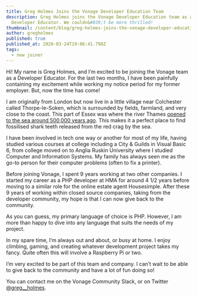 ```yaml
---
title: Greg Holmes Joins the Vonage Developer Education Team
description: Greg Holmes joins the Vonage Developer Education team as a
  Developer Educator. We couldn&#039;t be more thrilled!
thumbnail: /content/blog/greg-holmes-joins-the-vonage-developer-education-team/greg_1200_x_600_1.png
author: gregholmes
published: true
published_at: 2020-03-24T19:06:41.798Z
tags:
  - new joiner
---
```

Hi! My name is Greg Holmes, and I’m excited to be joining the Vonage team as a Developer Educator. For the last two months, I have been painfully containing my excitement while working my notice period for my former employer. But, now the time has come!

I am originally from London but now live in a little village near Colchester called Thorpe-le-Soken, which is surrounded by fields, farmland, and very close to the coast. This part of Essex was where the river Thames [opened to the sea around 500,000 years ago](http://www.geoessex.org.uk/the_early_ice_age.html). This makes it a perfect place to find fossilised shark teeth released from the red crag by the sea.

I have been involved in tech one way or another for most of my life, having studied various courses at college including a City & Guilds in Visual Basic 6, from college moved on to Anglia Ruskin University where I studied Computer and Information Systems. My family has always seen me as the go-to person for their computer problems (often to fix a printer).

Before joining Vonage, I spent 9 years working at two other companies. I started my career as a PHP developer at HMA for around 4 1/2 years before moving to a similar role for the online estate agent Housesimple. After these 9 years of working within closed source companies, taking from the developer community, my hope is that I can now give back to the community.

As you can guess, my primary language of choice is PHP. However, I am more than happy to dive into any language that suits the needs of my project.

In my spare time, I’m always out and about, or busy at home. I enjoy climbing, gaming, and creating whatever development project takes my fancy. Quite often this will involve a Raspberry Pi or two.

I’m very excited to be part of this team and company. I can’t wait to be able to give back to the community and have a lot of fun doing so!

You can contact me on the Vonage Community Slack, or on Twitter [@greg__holmes](https://twitter.com/Greg__Holmes).